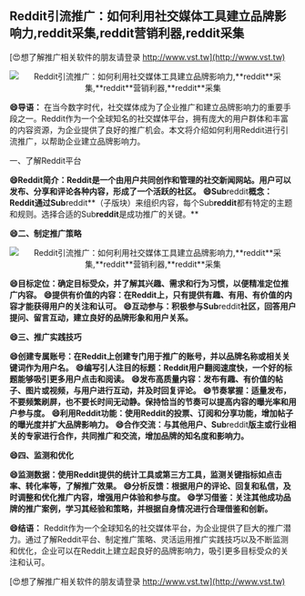 ## **Reddit引流推广：如何利用社交媒体工具建立品牌影响力,**reddit**采集,**reddit**营销利器,**reddit**采集**

[😍想了解推广相关软件的朋友请登录 http://www.vst.tw](http://www.vst.tw)

 <center><img src="https://vst.tw/MP4/tuiguang/png/5.png" alt="Reddit引流推广：如何利用社交媒体工具建立品牌影响力,**reddit**采集,**reddit**营销利器,**reddit**采集"></center>

**😄导语：**
在当今数字时代，社交媒体成为了企业推广和建立品牌影响力的重要手段之一。Reddit作为一个全球知名的社交媒体平台，拥有庞大的用户群体和丰富的内容资源，为企业提供了良好的推广机会。本文将介绍如何利用Reddit进行引流推广，以帮助企业建立品牌影响力。

一、了解Reddit平台

**😄Reddit简介：Reddit是一个由用户共同创作和管理的社交新闻网站。用户可以发布、分享和评论各种内容，形成了一个活跃的社区。**
**😄Sub**reddit**概念：Reddit通过Sub**reddit**（子版块）来组织内容，每个Sub**reddit**都有特定的主题和规则。选择合适的Sub**reddit**是成功推广的关键。**

**😄二、制定推广策略**

 <center><img src="https://vst.tw/MP4/tuiguang/png/1.png" alt="Reddit引流推广：如何利用社交媒体工具建立品牌影响力,**reddit**采集,**reddit**营销利器,**reddit**采集"></center>

**😄目标定位：确定目标受众，并了解其兴趣、需求和行为习惯，以便精准定位推广内容。**
**😄提供有价值的内容：在Reddit上，只有提供有趣、有用、有价值的内容才能获得用户的关注和认可。**
**😄互动参与：积极参与Sub**reddit**社区，回答用户提问、留言互动，建立良好的品牌形象和用户关系。**

**😄三、推广实践技巧**

**😄创建专属账号：在Reddit上创建专门用于推广的账号，并以品牌名称或相关关键词作为用户名。**
**😄编写引人注目的标题：Reddit用户翻阅速度快，一个好的标题能够吸引更多用户点击和阅读。**
**😄发布高质量内容：发布有趣、有价值的帖子、图片或视频，与用户进行互动，并及时回复评论。**
**😄节奏掌握：适量发布，不要频繁刷屏，也不要长时间无动静。保持恰当的节奏可以提高内容的曝光率和用户参与度。**
**😄利用Reddit功能：使用Reddit的投票、订阅和分享功能，增加帖子的曝光度并扩大品牌影响力。**
**😄合作交流：与其他用户、Sub**reddit**版主或行业相关的专家进行合作，共同推广和交流，增加品牌的知名度和影响力。**

**😄四、监测和优化**

**😄监测数据：使用Reddit提供的统计工具或第三方工具，监测关键指标如点击率、转化率等，了解推广效果。**
**😄分析反馈：根据用户的评论、回复和私信，及时调整和优化推广内容，增强用户体验和参与度。**
**😄学习借鉴：关注其他成功品牌的推广案例，学习其经验和策略，并根据自身情况进行合理借鉴和创新。**

**😄结语：**
Reddit作为一个全球知名的社交媒体平台，为企业提供了巨大的推广潜力。通过了解Reddit平台、制定推广策略、灵活运用推广实践技巧以及不断监测和优化，企业可以在Reddit上建立起良好的品牌影响力，吸引更多目标受众的关注和认可。

[😍想了解推广相关软件的朋友请登录 http://www.vst.tw](http://www.vst.tw)



